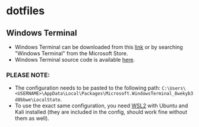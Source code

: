 # dotfiles
## Windows Terminal
- Windows Terminal can be downloaded from this [link](https://www.microsoft.com/en-us/p/windows-terminal/9n0dx20hk701?activetab=pivot:overviewtab) or by searching "Windows Terminal" from the Microsoft Store.
- Windows Terminal source code is available [here](https://github.com/microsoft/terminal).
 ### PLEASE NOTE:
 - The configuration needs to be pasted to the following path:
 ``C:\Users\<USERNAME>\AppData\Local\Packages\Microsoft.WindowsTerminal_8wekyb3d8bbwe\LocalState``.
 - To use the exact same configuration, you need [WSL2](https://docs.microsoft.com/en-us/windows/wsl/install-win10) with Ubuntu and Kali installed (they are included in the config, should work fine without them as well).
